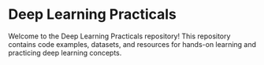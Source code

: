 # Deep Learning Practicals
Welcome to the Deep Learning Practicals repository! 
This repository contains code examples, datasets, and resources for hands-on learning and practicing deep learning concepts.
